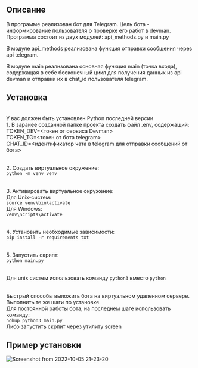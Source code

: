 <h2>Описание</h2>
В программе реализован бот для Telegram.
Цель бота - информирование пользователя о проверке его работ в devman.
Программа состоит из двух модулей: api_methods.py и main.py

В модуле api_methods реализована функция отправки сообщения через api telegram.

В модуле main реализована основная функция main (точка входа), содержащая в себе бесконечный цикл для получения 
данных из api devman и отправки их в chat_id пользователя telegram.

<h2>Установка</h2>
<br> У вас должен быть установлен Python последней версии
<br>1. В заранее созданной папке проекта создать файл .env, содержащий:
<br>TOKEN_DEV=<токен от сервиса Devman>
<br>TOKEN_TG=<токен от бота telegram>
<br>CHAT_ID=<идентификатор чата в telegram для отправки сообщений от бота>

<br>2. Создать виртуальное окружение:
    <br>`python -m venv venv`
    
<br>3. Активировать виртуальное окружение:
    <br>Для Unix-систем:
    <br>`source venv\bin\activate`
    <br>Для Windows:
    <br>`venv\Scripts\activate`
    
<br>4. Установить необходимые зависимости:
    <br>`pip install -r requirements txt`
    
<br>5. Запустить скрипт:
    <br>`python main.py`
    
<br>Для unix систем использовать команду `python3` вместо `python`

<br>Быстрый способы выложить бота на виртуальном удаленном сервере.
<br>Выполнить те же шаги по установке.
<br>Для постоянной работы бота, на последнем шаге использовать команду:
<br>`nohup python3 main.py`
<br>Либо запустить скрпит через утилиту screen

<h2>Пример установки</h2>

![Screenshot from 2022-10-05 21-23-20](https://user-images.githubusercontent.com/99894266/194118086-0df5736e-f6f0-42f5-9413-1552cd62e592.png)
